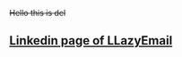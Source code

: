 ~~Hello this is del~~


## [Linkedin page of LLazyEmail](https://www.linkedin.com/company/llazyemail/)
